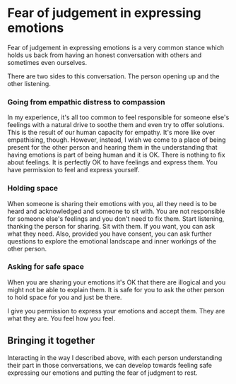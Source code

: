 # Fear of judgement in expressing emotions


Fear of judgement in expressing emotions is a very common stance which holds us back from having an honest conversation with others and sometimes even ourselves.
<!--more-->
There are two sides to this conversation. The person opening up and the other listening.

### Going from empathic distress to compassion

In my experience, it's all too common to feel responsible for someone else's feelings with a natural drive to soothe them and even try to offer solutions. This is the result of our human capacity for empathy. It's more like over empathising, though. However, instead, I wish we come to a place of being present for the other person and hearing them in the understanding that having emotions is part of being human and it is OK. There is nothing to fix about feelings. It is perfectly OK to have feelings and express them. You have permission to feel and express yourself.

### Holding space

When someone is sharing their emotions with you, all they need is to be heard and acknowledged and someone to sit with. You are not responsible for someone else's feelings and you don't need to fix them. Start listening, thanking the person for sharing. Sit with them. If you want, you can ask what they need. Also, provided you have consent, you can ask further questions to explore the emotional landscape and inner workings of the other person.

### Asking for safe space

When you are sharing your emotions it's OK that there are illogical and you might not be able to explain them. It is safe for you to ask the other person to hold space for you and just be there.

I give you permission to express your emotions and accept them. They are what they are. You feel how you feel.

Bringing it together
--------------------

Interacting in the way I described above, with each person understanding their part in those conversations, we can develop towards feeling safe expressing our emotions and putting the fear of judgment to rest.
